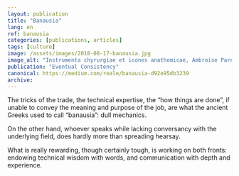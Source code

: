 ```yaml
---
layout: publication
title: "Banausia"
lang: en
ref: banausia
categories: [publications, articles]
tags: [culture]
image: /assets/images/2018-08-17-banausia.jpg
image_alt: "Instrumenta chyrurgiae et icones anathomicae, Ambroise Paré, 1564"
publication: "Eventual Consistency"
canonical: https://medium.com/reale/banausia-d92e95db3239
archive:
---
```


The tricks of the trade, the technical expertise, the “how things are done”, if unable to convey the meaning and purpose of the job, are what the ancient Greeks used to call “banausia”: dull mechanics.

On the other hand, whoever speaks while lacking conversancy with the underlying field, does hardly more than spreading hearsay.

What is really rewarding, though certainly tough, is working on both fronts: endowing technical wisdom with words, and communication with depth and experience.
